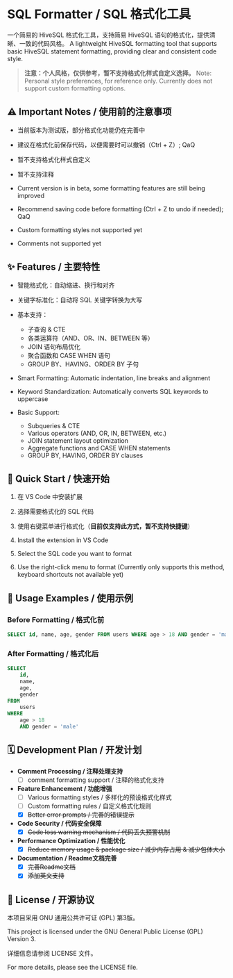 # SQL Formatter / SQL 格式化工具


一个简易的 HiveSQL 格式化工具，支持简易 HiveSQL 语句的格式化，提供清晰、一致的代码风格。
A lightweight HiveSQL formatting tool that supports basic HiveSQL statement formatting, providing clear and consistent code style.

> **注意：个人风格，仅供参考，暂不支持格式化样式自定义选择。**
> Note: Personal style preferences, for reference only. Currently does not support custom formatting options.

## ⚠️ Important Notes / 使用前的注意事项

- 当前版本为测试版，部分格式化功能仍在完善中
- 建议在格式化前保存代码，以便需要时可以撤销（Ctrl + Z）; QaQ
- 暂不支持格式化样式自定义
- 暂不支持注释

- Current version is in beta, some formatting features are still being improved
- Recommend saving code before formatting (Ctrl + Z to undo if needed); QaQ
- Custom formatting styles not supported yet
- Comments not supported yet


## ✨ Features / 主要特性
- 智能格式化：自动缩进、换行和对齐
- 关键字标准化：自动将 SQL 关键字转换为大写
- 基本支持：
  - 子查询 & CTE
  - 各类运算符（AND、OR、IN、BETWEEN 等）
  - JOIN 语句布局优化
  - 聚合函数和 CASE WHEN 语句
  - GROUP BY、HAVING、ORDER BY 子句


- Smart Formatting: Automatic indentation, line breaks and alignment
- Keyword Standardization: Automatically converts SQL keywords to uppercase
- Basic Support:
  - Subqueries & CTE
  - Various operators (AND, OR, IN, BETWEEN, etc.)
  - JOIN statement layout optimization
  - Aggregate functions and CASE WHEN statements
  - GROUP BY, HAVING, ORDER BY clauses



## 🚀 Quick Start / 快速开始
1. 在 VS Code 中安装扩展
2. 选择需要格式化的 SQL 代码
3. 使用右键菜单进行格式化（**目前仅支持此方式，暂不支持快捷键**）

1. Install the extension in VS Code
2. Select the SQL code you want to format
3. Use the right-click menu to format (Currently only supports this method, keyboard shortcuts not available yet)



## 📝 Usage Examples / 使用示例

### Before Formatting / 格式化前
```sql
SELECT id, name, age, gender FROM users WHERE age > 18 AND gender = 'male'
```

### After Formatting / 格式化后
```sql
SELECT
    id,
    name,
    age,
    gender
FROM
    users
WHERE
    age > 18
    AND gender = 'male'
```



## 🗓️ Development Plan / 开发计划

- **Comment Processing / 注释处理支持**
  - [ ] comment formatting support / 注释的格式化支持

- **Feature Enhancement / 功能增强**
  - [ ] Various formatting styles / 多样化的预设格式化样式
  - [ ] Custom formatting rules / 自定义格式化规则
  - [x] ~~Better error prompts / 完善的错误提示~~

- **Code Security / 代码安全保障**
  - [x] ~~Code loss warning mechanism / 代码丢失预警机制~~

- **Performance Optimization / 性能优化**
  - [x] ~~Reduce memory usage & package size / 减少内存占用 & 减少包体大小~~

- **Documentation / Readme文档完善**
  - [x] ~~完善Readme文档~~
  - [x] ~~添加英文支持~~

## 📄 License / 开源协议

本项目采用 GNU 通用公共许可证 (GPL) 第3版。

This project is licensed under the GNU General Public License (GPL) Version 3.

详细信息请参阅 LICENSE 文件。

For more details, please see the LICENSE file.